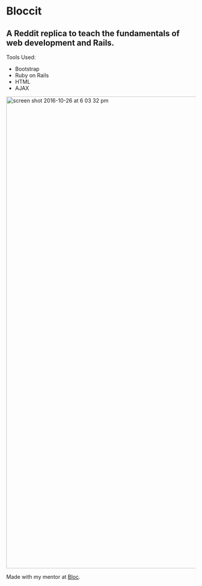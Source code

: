 # Bloccit

## A Reddit replica to teach the fundamentals of web development and Rails.

Tools Used:

- Bootstrap
- Ruby on Rails
- HTML
- AJAX

<img width="1252" alt="screen shot 2016-10-26 at 6 03 32 pm" src="https://cloud.githubusercontent.com/assets/16665894/19746917/924825da-9ba6-11e6-9622-4dadd502220f.png">


Made with my mentor at [Bloc](http://bloc.io).
